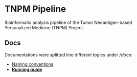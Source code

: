# TNPM Pipeline

Bioinformatic analysis pipeline of the Tumor Neoantigen-based Personalized
Medicine (TNPM) Project.

## Docs

Documentations were splitted into different topics under */docs*:

- [Naming conventions](./docs/NAMING.md)
- [**Running guide**](./docs/RUNNING.md)

